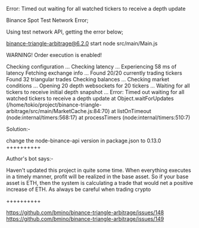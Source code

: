 Error: Timed out waiting for all watched tickers to receive a depth update

Binance Spot Test Network Error;

Using test network API, getting the error below;

binance-triangle-arbitrage@6.2.0 start
node src/main/Main.js

WARNING! Order execution is enabled!

Checking configuration ...
Checking latency ...
Experiencing 58 ms of latency
Fetching exchange info ...
Found 20/20 currently trading tickers
Found 32 triangular trades
Checking balances ...
Checking market conditions ...
Opening 20 depth websockets for 20 tickers ...
Waiting for all tickers to receive initial depth snapshot ...
Error: Timed out waiting for all watched tickers to receive a depth update
at Object.waitForUpdates (/home/tokio/project/binance-triangle-arbitrage/src/main/MarketCache.js:84:70)
at listOnTimeout (node:internal/timers:568:17)
at processTimers (node:internal/timers:510:7)



Solution:-

change the node-binance-api version in package.json to 0.13.0
++++++++++

Author's bot says:-

Haven't updated this project in quite some time. When everything executes in a timely manner, profit will be realized in the base asset. So if your base asset is ETH, then the system is calculating a trade that would net a positive increase of ETH. As always be careful when trading crypto

++++++++++

https://github.com/bmino/binance-triangle-arbitrage/issues/148
https://github.com/bmino/binance-triangle-arbitrage/issues/149

